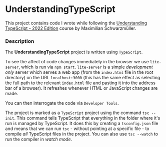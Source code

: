 # UnderstandingTypeScript
This project contains code I wrote while following the [Understanding TypeScript - 2022 Edition](https://www.udemy.com/course/understanding-typescript/) course by Maximilian Schwarzmüller.

### Description
The __UnderstandingTypeScript__ project is written using `TypeScript`.

To see the affect of code changes immediately in the browser we use `lite-server`, which is run via `npm start`.
`lite-server` is a simple _development only_ server which serves a web app (from the `index.html` file in the root directory) on the URL `localhost:3000` (this has the same effect as selecting the full path to the relevant `index.html` file and pasting it into the address bar of a browser). It refreshes whenever HTML or JavaScript changes are made. 

You can then interrogate the code via `Developer Tools`.

The project is marked as a `TypeScript` project using the command `tsc --init`. This command tells TypeScript that everything in the folder where it's run is managed by TypeScript. It does this by creating a `tsconfig.json` file and means that we can run `tsc` - without pointing at a specific file - to compile _all_ TypeScript files in the project. You can also use `tsc --watch` to run the compiler in _watch mode_.